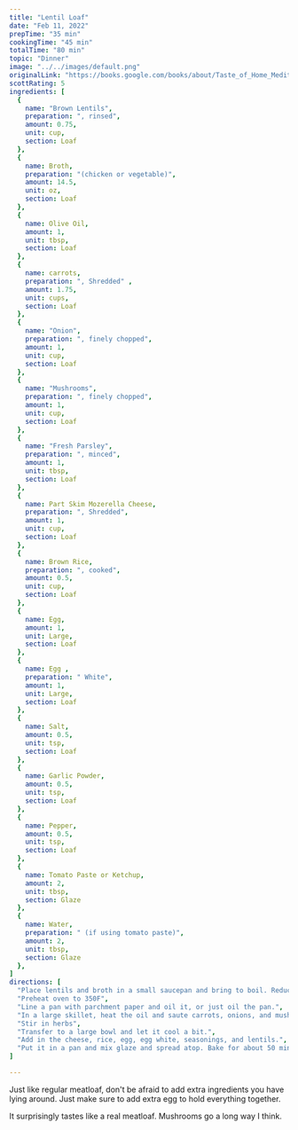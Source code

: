 ```yaml
---
title: "Lentil Loaf"
date: "Feb 11, 2022"
prepTime: "35 min" 
cookingTime: "45 min"
totalTime: "80 min"
topic: "Dinner"
image: "../../images/default.png"
originalLink: "https://books.google.com/books/about/Taste_of_Home_Mediterranean_Made_Easy.html?id=kPKfDwAAQBAJ"
scottRating: 5
ingredients: [
  {
    name: "Brown Lentils",
    preparation: ", rinsed", 
    amount: 0.75,
    unit: cup,
    section: Loaf
  },
  {
    name: Broth,
    preparation: "(chicken or vegetable)", 
    amount: 14.5,
    unit: oz,
    section: Loaf
  },
  {
    name: Olive Oil,
    amount: 1,
    unit: tbsp,
    section: Loaf
  },
  {
    name: carrots,
    preparation: ", Shredded" , 
    amount: 1.75,
    unit: cups,
    section: Loaf
  },
  {
    name: "Onion",
    preparation: ", finely chopped",
    amount: 1,
    unit: cup,
    section: Loaf
  },
  {
    name: "Mushrooms",
    preparation: ", finely chopped",
    amount: 1,
    unit: cup,
    section: Loaf
  },
  {
    name: "Fresh Parsley",
    preparation: ", minced",
    amount: 1,
    unit: tbsp,
    section: Loaf
  },
  {
    name: Part Skim Mozerella Cheese,
    preparation: ", Shredded",
    amount: 1,
    unit: cup,
    section: Loaf
  },
  {
    name: Brown Rice,
    preparation: ", cooked", 
    amount: 0.5,
    unit: cup,
    section: Loaf
  },
  {
    name: Egg,
    amount: 1,
    unit: Large,
    section: Loaf
  },
  {
    name: Egg ,
    preparation: " White", 
    amount: 1,
    unit: Large,
    section: Loaf
  },
  {
    name: Salt,
    amount: 0.5,
    unit: tsp,
    section: Loaf
  },
  {
    name: Garlic Powder,
    amount: 0.5,
    unit: tsp,
    section: Loaf
  },
  {
    name: Pepper,
    amount: 0.5,
    unit: tsp,
    section: Loaf
  },
  {
    name: Tomato Paste or Ketchup,
    amount: 2,
    unit: tbsp,
    section: Glaze
  },
  {
    name: Water,
    preparation: " (if using tomato paste)", 
    amount: 2,
    unit: tbsp,
    section: Glaze
  },
]
directions: [
  "Place lentils and broth in a small saucepan and bring to boil. Reduce heat and simmer until cooked (about 30 min)",
  "Preheat oven to 350F",
  "Line a pan with parchment paper and oil it, or just oil the pan.",
  "In a large skillet, heat the oil and saute carrots, onions, and mushrooms until tender. (about 10 min)",
  "Stir in herbs",
  "Transfer to a large bowl and let it cool a bit.",
  "Add in the cheese, rice, egg, egg white, seasonings, and lentils.",
  "Put it in a pan and mix glaze and spread atop. Bake for about 50 minutes or until the internal firm and internal temperature is around 170."
]

---
```


Just like regular meatloaf, don't be afraid to add extra ingredients you have lying around. Just make sure to add extra egg to hold everything together.

It surprisingly tastes like a real meatloaf. Mushrooms go a long way I think.